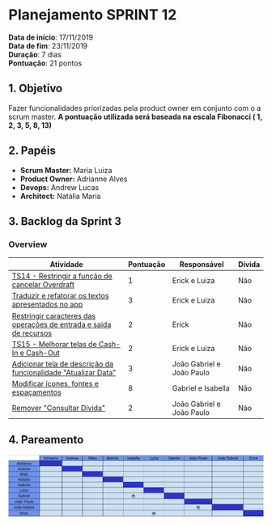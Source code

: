# Planejamento SPRINT 12

**Data de início**: 17/11/2019 <br/>
**Data de fim**: 23/11/2019 <br/>
**Duração**: 7 dias <br/>
**Pontuação**: 21 pontos 

## 1. Objetivo

Fazer funcionalidades priorizadas pela product owner em conjunto com o a scrum master. **A pontuação utilizada será baseada na escala Fibonacci ( 1, 2, 3, 5, 8, 13)**


## 2. Papéis 

* **Scrum Master:** Maria Luiza
* **Product Owner:** Adrianne Alves
* **Devops:** Andrew Lucas
* **Architect:** Natália Maria


## 3. Backlog da Sprint 3

### Overview
| Atividade | Pontuação | Responsável | Dívida |
| - | - | - | - |
| [TS14 - Restringir a função de cancelar Overdraft](https://github.com/fga-eps-mds/2019.2-over26/issues/191) | 1| Erick e Luiza | Não |
| [Traduzir e refatorar os textos apresentados no app](https://github.com/fga-eps-mds/2019.2-over26/issues/190) | 3 | Erick e Luiza | Não |
| [Restringir caracteres das operações de entrada e saída de recursos](https://github.com/fga-eps-mds/2019.2-over26/issues/189)| 2 | Erick | Não |
| [TS15 - Melhorar telas de Cash-In e Cash-Out](https://github.com/fga-eps-mds/2019.2-over26/issues/192) | 2 | Erick e Luiza | Não |
| [Adicionar tela de descrição da funcionalidade "Atualizar Data"](https://github.com/fga-eps-mds/2019.2-over26/issues/193) | 3 | João Gabriel e João Paulo | Não |
| [Modificar ícones, fontes e espaçamentos](https://github.com/fga-eps-mds/2019.2-over26/issues/187) | 8 | Gabriel e Isabella | Não |
| [Remover "Consultar Dívida"](https://github.com/fga-eps-mds/2019.2-over26/issues/185) | 2 | João Gabriel e João Paulo | Não |

## 4. Pareamento
![](../../images/metrics_agile/pareamento_sprint12.png)